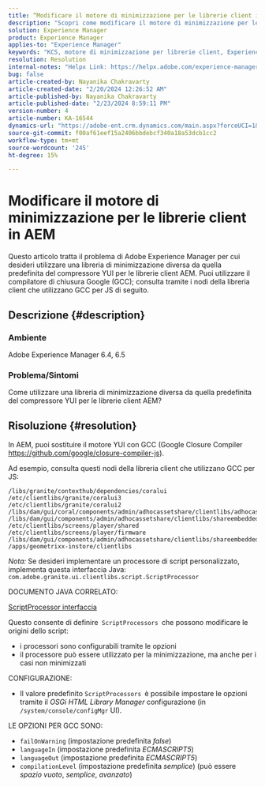 ```yaml
---
title: “Modificare il motore di minimizzazione per le librerie client in AEM”
description: "Scopri come modificare il motore di minimizzazione per le librerie client in AEM. Sostituisci il motore YUI con il compilatore di chiusura Google."
solution: Experience Manager
product: Experience Manager
applies-to: "Experience Manager"
keywords: "KCS, motore di minimizzazione per librerie client, Experience Manager, AEM, YUI Compressor, GCC, compilatore di chiusura Google"
resolution: Resolution
internal-notes: "Helpx Link: https://helpx.adobe.com/experience-manager/kb/how-to-change-the-minification-engine-for-client-libraries-in-AEM.html"
bug: false
article-created-by: Nayanika Chakravarty
article-created-date: "2/20/2024 12:26:52 AM"
article-published-by: Nayanika Chakravarty
article-published-date: "2/23/2024 8:59:11 PM"
version-number: 4
article-number: KA-16544
dynamics-url: "https://adobe-ent.crm.dynamics.com/main.aspx?forceUCI=1&pagetype=entityrecord&etn=knowledgearticle&id=0e953abb-86cf-ee11-9079-6045bd006239"
source-git-commit: f00af61eef15a2406bbdebcf340a18a53dcb1cc2
workflow-type: tm+mt
source-wordcount: '245'
ht-degree: 15%

---
```


# Modificare il motore di minimizzazione per le librerie client in AEM


Questo articolo tratta il problema di Adobe Experience Manager per cui desideri utilizzare una libreria di minimizzazione diversa da quella predefinita del compressore YUI per le librerie client AEM. Puoi utilizzare il compilatore di chiusura Google (GCC); consulta tramite i nodi della libreria client che utilizzano GCC per JS di seguito.

## Descrizione {#description}


### <b>Ambiente</b>

Adobe Experience Manager 6.4, 6.5

### <b>Problema/Sintomi</b>

Come utilizzare una libreria di minimizzazione diversa da quella predefinita del compressore YUI per le librerie client AEM?


## Risoluzione {#resolution}


In AEM, puoi sostituire il motore YUI con GCC (Google Closure Compiler https://github.com/google/closure-compiler-js).

Ad esempio, consulta questi nodi della libreria client che utilizzano GCC per JS:


```
/libs/granite/contexthub/dependencies/coralui
/etc/clientlibs/granite/coralui3
/etc/clientlibs/granite/coralui2
/libs/dam/gui/coral/components/admin/adhocassetshare/clientlibs/adhocassetshare
/libs/dam/gui/components/admin/adhocassetshare/clientlibs/shareembedded
/etc/clientlibs/screens/player/shared
/etc/clientlibs/screens/player/firmware
/libs/dam/gui/components/admin/adhocassetshare/clientlibs/shareembeddedpreview
/apps/geometrixx-instore/clientlibs
```


*Nota:* Se desideri implementare un processore di script personalizzato, implementa questa interfaccia Java:
`com.adobe.granite.ui.clientlibs.script.ScriptProcessor`

DOCUMENTO JAVA CORRELATO:

[ScriptProcessor interfaccia](https://helpx.adobe.com/experience-manager/6-5/sites/developing/using/reference-materials/javadoc/com/adobe/granite/ui/clientlibs/script/ScriptProcessor.html)

Questo consente di definire` ScriptProcessors `che possono modificare le origini dello script:

- i processori sono configurabili tramite le opzioni
- il processore può essere utilizzato per la minimizzazione, ma anche per i casi non minimizzati


CONFIGURAZIONE:

- Il valore predefinito `ScriptProcessors `è possibile impostare le opzioni tramite il *OSGi HTML Library Manager* configurazione (in `/system/console/configMgr` UI).


LE OPZIONI PER GCC SONO:

- `failOnWarning` (impostazione predefinita *false*)
- `languageIn` (impostazione predefinita *ECMASCRIPT5*)
- `languageOut` (impostazione predefinita *ECMASCRIPT5*)
- `compilationLevel` (impostazione predefinita *semplice*) (può essere *spazio vuoto*, *semplice*, *avanzato*)

